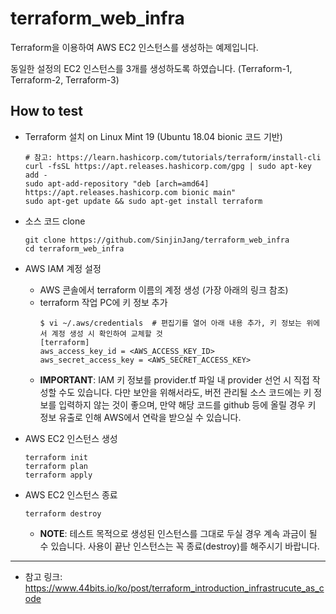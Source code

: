 # terraform_web_infra

Terraform을 이용하여 AWS EC2 인스턴스를 생성하는 예제입니다.

동일한 설정의 EC2 인스턴스를 3개를 생성하도록 하였습니다. (Terraform-1, Terraform-2, Terraform-3)

## How to test

* Terraform 설치 on Linux Mint 19 (Ubuntu 18.04 bionic 코드 기반)
  ```
  # 참고: https://learn.hashicorp.com/tutorials/terraform/install-cli
  curl -fsSL https://apt.releases.hashicorp.com/gpg | sudo apt-key add -
  sudo apt-add-repository "deb [arch=amd64] https://apt.releases.hashicorp.com bionic main"
  sudo apt-get update && sudo apt-get install terraform
  ```

* 소스 코드 clone
  ```
  git clone https://github.com/SinjinJang/terraform_web_infra
  cd terraform_web_infra
  ```

* AWS IAM 계정 설정
    * AWS 콘솔에서 terraform 이름의 계정 생성 (가장 아래의 링크 참조)
    * terraform 작업 PC에 키 정보 추가
      ```
      $ vi ~/.aws/credentials  # 편집기를 열어 아래 내용 추가, 키 정보는 위에서 계정 생성 시 확인하여 교체할 것
      [terraform]
      aws_access_key_id = <AWS_ACCESS_KEY_ID>
      aws_secret_access_key = <AWS_SECRET_ACCESS_KEY>
      ```
    * __IMPORTANT__: IAM 키 정보를 provider.tf 파일 내 provider 선언 시 직접 작성할 수도 있습니다.
      다만 보안을 위해서라도, 버전 관리될 소스 코드에는 키 정보를 입력하지 않는 것이 좋으며,
      만약 해당 코드를 github 등에 올릴 경우 키 정보 유출로 인해 AWS에서 연락을 받으실 수 있습니다.
      
* AWS EC2 인스턴스 생성
  ```
  terraform init
  terraform plan
  terraform apply
  ```
* AWS EC2 인스턴스 종료
  ```
  terraform destroy
  ```
  * __NOTE__: 테스트 목적으로 생성된 인스턴스를 그대로 두실 경우 계속 과금이 될 수 있습니다.
    사용이 끝난 인스턴스는 꼭 종료(destroy)를 해주시기 바랍니다.

---

* 참고 링크: https://www.44bits.io/ko/post/terraform_introduction_infrastrucute_as_code
